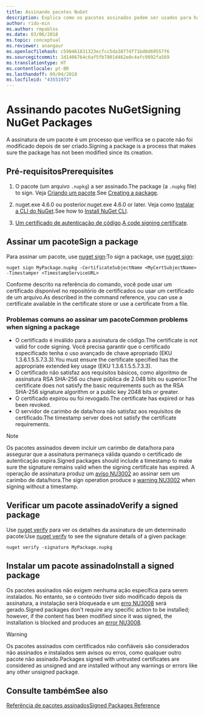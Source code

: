 ```yaml
---
title: Assinando pacotes NuGet
description: Explica como os pacotes assinados podem ser usados para habilitar a verificação de integridade de conteúdo.
author: rido-min
ms.author: rmpablos
ms.date: 03/06/2018
ms.topic: conceptual
ms.reviewer: anangaur
ms.openlocfilehash: c598461831323ecfcc5da3877df71bd8d69557f6
ms.sourcegitcommit: 1d1406764c6af5fb7801d462e0c4afc9092fa569
ms.translationtype: HT
ms.contentlocale: pt-BR
ms.lasthandoff: 09/04/2018
ms.locfileid: "43551972"
---
```

# <a name="signing-nuget-packages"></a><span data-ttu-id="a0dd9-103">Assinando pacotes NuGet</span><span class="sxs-lookup"><span data-stu-id="a0dd9-103">Signing NuGet Packages</span></span>

<span data-ttu-id="a0dd9-104">A assinatura de um pacote é um processo que verifica se o pacote não foi modificado depois de ser criado.</span><span class="sxs-lookup"><span data-stu-id="a0dd9-104">Signing a package is a process that makes sure the package has not been modified since its creation.</span></span>

## <a name="prerequisites"></a><span data-ttu-id="a0dd9-105">Pré-requisitos</span><span class="sxs-lookup"><span data-stu-id="a0dd9-105">Prerequisites</span></span>

1. <span data-ttu-id="a0dd9-106">O pacote (um arquivo `.nupkg`) a ser assinado.</span><span class="sxs-lookup"><span data-stu-id="a0dd9-106">The package (a `.nupkg` file) to sign.</span></span> <span data-ttu-id="a0dd9-107">Veja [Criando um pacote](creating-a-package.md).</span><span class="sxs-lookup"><span data-stu-id="a0dd9-107">See [Creating a package](creating-a-package.md).</span></span>

1. <span data-ttu-id="a0dd9-108">nuget.exe 4.6.0 ou posterior.</span><span class="sxs-lookup"><span data-stu-id="a0dd9-108">nuget.exe 4.6.0 or later.</span></span> <span data-ttu-id="a0dd9-109">Veja como [Instalar a CLI do NuGet](../install-nuget-client-tools.md#nugetexe-cli).</span><span class="sxs-lookup"><span data-stu-id="a0dd9-109">See how to [Install NuGet CLI](../install-nuget-client-tools.md#nugetexe-cli).</span></span>

1. <span data-ttu-id="a0dd9-110">[Um certificado de autenticação de código](../reference/signed-packages-reference.md#get-a-code-signing-certificate).</span><span class="sxs-lookup"><span data-stu-id="a0dd9-110">[A code signing certificate](../reference/signed-packages-reference.md#get-a-code-signing-certificate).</span></span>

## <a name="sign-a-package"></a><span data-ttu-id="a0dd9-111">Assinar um pacote</span><span class="sxs-lookup"><span data-stu-id="a0dd9-111">Sign a package</span></span>

<span data-ttu-id="a0dd9-112">Para assinar um pacote, use [nuget sign](../tools/cli-ref-sign.md):</span><span class="sxs-lookup"><span data-stu-id="a0dd9-112">To sign a package, use [nuget sign](../tools/cli-ref-sign.md):</span></span>

```cli
nuget sign MyPackage.nupkg -CertificateSubjectName <MyCertSubjectName> -Timestamper <TimestampServiceURL>
```

<span data-ttu-id="a0dd9-113">Conforme descrito na referência do comando, você pode usar um certificado disponível no repositório de certificados ou usar um certificado de um arquivo.</span><span class="sxs-lookup"><span data-stu-id="a0dd9-113">As described in the command reference, you can use a certificate available in the certificate store or use a certificate from a file.</span></span>

### <a name="common-problems-when-signing-a-package"></a><span data-ttu-id="a0dd9-114">Problemas comuns ao assinar um pacote</span><span class="sxs-lookup"><span data-stu-id="a0dd9-114">Common problems when signing a package</span></span>

- <span data-ttu-id="a0dd9-115">O certificado é inválido para a assinatura de código.</span><span class="sxs-lookup"><span data-stu-id="a0dd9-115">The certificate is not valid for code signing.</span></span> <span data-ttu-id="a0dd9-116">Você precisa garantir que o certificado especificado tenha o uso avançado de chave apropriado (EKU 1.3.6.1.5.5.7.3.3).</span><span class="sxs-lookup"><span data-stu-id="a0dd9-116">You must ensure the certificate specified has the appropriate extended key usage (EKU 1.3.6.1.5.5.7.3.3).</span></span>
- <span data-ttu-id="a0dd9-117">O certificado não satisfaz aos requisitos básicos, como algoritmo de assinatura RSA SHA-256 ou chave pública de 2.048 bits ou superior.</span><span class="sxs-lookup"><span data-stu-id="a0dd9-117">The certificate does not satisfy the basic requirements such as the RSA SHA-256 signature algorithm or a public key 2048 bits or greater.</span></span>
- <span data-ttu-id="a0dd9-118">O certificado expirou ou foi revogado.</span><span class="sxs-lookup"><span data-stu-id="a0dd9-118">The certificate has expired or has been revoked.</span></span>
- <span data-ttu-id="a0dd9-119">O servidor de carimbo de data/hora não satisfaz aos requisitos de certificado.</span><span class="sxs-lookup"><span data-stu-id="a0dd9-119">The timestamp server does not satisfy the certificate requirements.</span></span>

> [!Note]
> <span data-ttu-id="a0dd9-120">Os pacotes assinados devem incluir um carimbo de data/hora para assegurar que a assinatura permaneça válida quando o certificado de autenticação expira.</span><span class="sxs-lookup"><span data-stu-id="a0dd9-120">Signed packages should include a timestamp to make sure the signature remains valid when the signing certificate has expired.</span></span> <span data-ttu-id="a0dd9-121">A operação de assinatura produz um [aviso NU3002](../reference/errors-and-warnings/NU3002.md) ao assinar sem um carimbo de data/hora.</span><span class="sxs-lookup"><span data-stu-id="a0dd9-121">The sign operation produce a [warning NU3002](../reference/errors-and-warnings/NU3002.md) when signing without a timestamp.</span></span>

## <a name="verify-a-signed-package"></a><span data-ttu-id="a0dd9-122">Verificar um pacote assinado</span><span class="sxs-lookup"><span data-stu-id="a0dd9-122">Verify a signed package</span></span>

<span data-ttu-id="a0dd9-123">Use [nuget verify](../tools/cli-ref-verify.md) para ver os detalhes da assinatura de um determinado pacote:</span><span class="sxs-lookup"><span data-stu-id="a0dd9-123">Use [nuget verify](../tools/cli-ref-verify.md) to see the signature details of a given package:</span></span>

```cli
nuget verify -signature MyPackage.nupkg
```

## <a name="install-a-signed-package"></a><span data-ttu-id="a0dd9-124">Instalar um pacote assinado</span><span class="sxs-lookup"><span data-stu-id="a0dd9-124">Install a signed package</span></span>

<span data-ttu-id="a0dd9-125">Os pacotes assinados não exigem nenhuma ação específica para serem instalados. No entanto, se o conteúdo tiver sido modificado depois da assinatura, a instalação será bloqueada e um [erro NU3008](../reference/errors-and-warnings/NU3008.md) será gerado.</span><span class="sxs-lookup"><span data-stu-id="a0dd9-125">Signed packages don't require any specific action to be installed; however, if the content has been modified since it was signed, the installation is blocked and produces an [error NU3008](../reference/errors-and-warnings/NU3008.md).</span></span>

> [!Warning]
> <span data-ttu-id="a0dd9-126">Os pacotes assinados com certificados não confiáveis são considerados não assinados e instalados sem avisos ou erros, como qualquer outro pacote não assinado.</span><span class="sxs-lookup"><span data-stu-id="a0dd9-126">Packages signed with untrusted certificates are considered as unsigned and are installed without any warnings or errors like any other unsigned package.</span></span>

## <a name="see-also"></a><span data-ttu-id="a0dd9-127">Consulte também</span><span class="sxs-lookup"><span data-stu-id="a0dd9-127">See also</span></span>

[<span data-ttu-id="a0dd9-128">Referência de pacotes assinados</span><span class="sxs-lookup"><span data-stu-id="a0dd9-128">Signed Packages Reference</span></span>](../reference/Signed-Packages-Reference.md)
